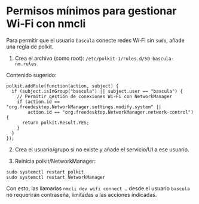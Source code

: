 # Permisos mínimos para gestionar Wi‑Fi con nmcli

Para permitir que el usuario `bascula` conecte redes Wi‑Fi sin `sudo`, añade una regla de polkit.

1) Crea el archivo (como root): `/etc/polkit-1/rules.d/50-bascula-nm.rules`

Contenido sugerido:

```
polkit.addRule(function(action, subject) {
  if (subject.isInGroup("bascula") || subject.user == "bascula") {
    // Permitir gestión de conexiones Wi‑Fi con NetworkManager
    if (action.id == "org.freedesktop.NetworkManager.settings.modify.system" ||
        action.id == "org.freedesktop.NetworkManager.network-control") {
      return polkit.Result.YES;
    }
  }
});
```

2) Crea el usuario/grupo si no existe y añade el servicio/UI a ese usuario.

3) Reinicia polkit/NetworkManager:

```
sudo systemctl restart polkit
sudo systemctl restart NetworkManager
```

Con esto, las llamadas `nmcli dev wifi connect …` desde el usuario `bascula` no requerirán contraseña, limitadas a las acciones indicadas.

